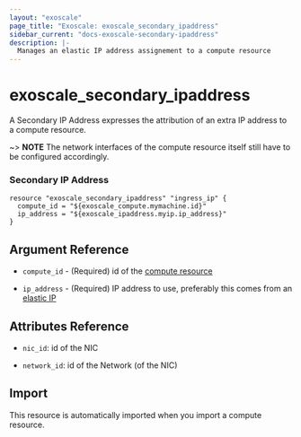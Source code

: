 ```yaml
---
layout: "exoscale"
page_title: "Exoscale: exoscale_secondary_ipaddress"
sidebar_current: "docs-exoscale-secondary-ipaddress"
description: |-
  Manages an elastic IP address assignement to a compute resource
---
```


# exoscale_secondary_ipaddress

A Secondary IP Address expresses the attribution of an extra IP address to a
compute resource.

~> **NOTE** The network interfaces of the compute resource itself still have
to be configured accordingly.

### Secondary IP Address

```hcl
resource "exoscale_secondary_ipaddress" "ingress_ip" {
  compute_id = "${exoscale_compute.mymachine.id}"
  ip_address = "${exoscale_ipaddress.myip.ip_address}"
}
```

## Argument Reference

- `compute_id` - (Required) id of the [compute resource](compute.html)

- `ip_address` - (Required) IP address to use, preferably this comes from an [elastic IP](ip_address.html)

## Attributes Reference

- `nic_id`: id of the NIC

- `network_id`: id of the Network (of the NIC)

## Import

This resource is automatically imported when you import a compute resource.
